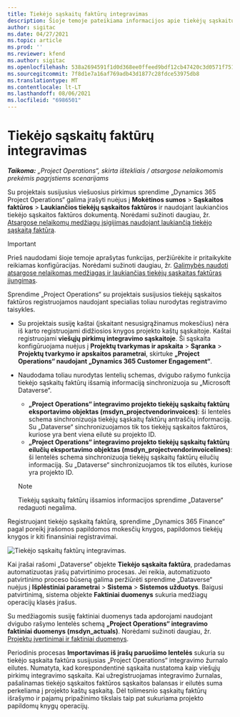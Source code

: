 ```yaml
---
title: Tiekėjo sąskaitų faktūrų integravimas
description: Šioje temoje pateikiama informacijos apie tiekėjų sąskaitų faktūrų integravimą naudojant „Project Operations“.
author: sigitac
ms.date: 04/27/2021
ms.topic: article
ms.prod: ''
ms.reviewer: kfend
ms.author: sigitac
ms.openlocfilehash: 538a2694591f1d0d368ee0ffeed9bdf12cb47420c3d0571f75185fe433f23436
ms.sourcegitcommit: 7f8d1e7a16af769adb43d1877c28fdce53975db8
ms.translationtype: MT
ms.contentlocale: lt-LT
ms.lasthandoff: 08/06/2021
ms.locfileid: "6986501"
---
```

# <a name="vendor-invoice-integration"></a>Tiekėjo sąskaitų faktūrų integravimas

_**Taikoma:** „Project Operations“, skirta ištekliais / atsargose nelaikomomis prekėmis pagrįstiems scenarijams_

Su projektais susijusius viešuosius pirkimus sprendime „Dynamics 365 Project Operations“ galima įrašyti nuėjus į **Mokėtinos sumos** > **Sąskaitos faktūros** > **Laukiančios tiekėjų sąskaitos faktūros** ir naudojant laukiančios tiekėjo sąskaitos faktūros dokumentą. Norėdami sužinoti daugiau, žr. [Atsargose nelaikomų medžiagų įsigijimas naudojant laukiančią tiekėjo sąskaitą faktūrą](../procurement/pending-vendor-invoices.md).

> [!IMPORTANT]
> Prieš naudodami šioje temoje aprašytas funkcijas, peržiūrėkite ir pritaikykite reikiamas konfigūracijas. Norėdami sužinoti daugiau, žr. [Galimybės naudoti atsargose nelaikomas medžiagas ir laukiančias tiekėjų sąskaitas faktūras įjungimas](../procurement/configure-materials-nonstocked.md).

Sprendime „Project Operations“ su projektais susijusios tiekėjų sąskaitos faktūros registruojamos naudojant specialias toliau nurodytas registravimo taisykles.

- Su projektais susiję kaštai (įskaitant nesusigrąžinamus mokesčius) nėra iš karto registruojami didžiosios knygos projekto kaštų sąskaitoje. Kaštai registruojami **viešųjų pirkimų integravimo sąskaitoje**. Ši sąskaita konfigūruojama nuėjus į **Projektų tvarkymas ir apskaita** > **Sąranka** > **Projektų tvarkymo ir apskaitos parametrai**, skirtuke **„Project Operations“ naudojant „Dynamics 365 Customer Engagement“**.
- Naudodama toliau nurodytas lentelių schemas, dvigubo rašymo funkcija tiekėjo sąskaitų faktūrų išsamią informaciją sinchronizuoja su „Microsoft Dataverse“.

     - **„Project Operations“ integravimo projekto tiekėjų sąskaitų faktūrų eksportavimo objektas (msdyn_projectvendorinvoices)**: ši lentelės schema sinchronizuoja tiekėjų sąskaitų faktūrų antraščių informaciją. Su „Dataverse“ sinchronizuojamos tik tos tiekėjų sąskaitos faktūros, kuriose yra bent viena eilutė su projekto ID.
     - **„Project Operations“ integravimo projekto tiekėjų sąskaitų faktūrų eilučių eksportavimo objektas (msdyn_projectvendorinvoicelines)**: ši lentelės schema sinchronizuoja tiekėjų sąskaitų faktūrų eilučių informaciją. Su „Dataverse“ sinchronizuojamos tik tos eilutės, kuriose yra projekto ID.

     > [!NOTE]
     > Tiekėjų sąskaitų faktūrų išsamios informacijos sprendime „Dataverse“ redaguoti negalima.

Registruojant tiekėjo sąskaitą faktūrą, sprendime „Dynamics 365 Finance“ pagal poreikį įrašomos papildomos mokesčių knygos, papildomos tiekėjų knygos ir kiti finansiniai registravimai.

![Tiekėjo sąskaitų faktūrų integravimas.](media/DW7VendorInvoice.png)

Kai įrašai rašomi „Dataverse“ objekte **Tiekėjo sąskaita faktūra**, pradedamas automatizuotas įrašų patvirtinimo procesas. Jei reikia, automatizuoto patvirtinimo proceso būseną galima peržiūrėti sprendime „Dataverse“ nuėjus į **Išplėstiniai parametrai** > **Sistema** > **Sistemos užduotys**. Baigusi patvirtinimą, sistema objekte **Faktiniai duomenys** sukuria medžiagų operacijų klasės įrašus.

Su medžiagomis susiję faktiniai duomenys tada apdorojami naudojant dvigubo rašymo lentelės schemą **„Project Operations“ integravimo faktiniai duomenys (msdyn_actuals)**. Norėdami sužinoti daugiau, žr. [Projektų įvertinimai ir faktiniai duomenys](resource-dual-write-estimates-actuals.md).

Periodinis procesas **Importavimas iš įrašų paruošimo lentelės** sukuria su tiekėjo sąskaita faktūra susijusias „Project Operations“ integravimo žurnalo eilutes. Numatyta, kad korespondentinė sąskaita nustatoma kaip viešųjų pirkimų integravimo sąskaita. Kai užregistruojamas integravimo žurnalas, pašalinamas tiekėjo sąskaitos faktūros sąskaitos balansas ir eilutės suma perkeliama į projekto kaštų sąskaitą. Dėl tolimesnio sąskaitų faktūrų išrašymo ir pajamų pripažinimo tikslais taip pat sukuriama projekto papildomų knygų operacijų.
